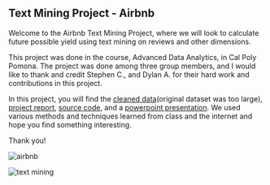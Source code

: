 ## Text Mining Project - Airbnb

Welcome to the Airbnb Text Mining Project, where we will look to calculate future possible yield using text mining on reviews and other dimensions.

This project was done in the course, Advanced Data Analytics, in Cal Poly Pomona. The project was done among three group members, and I would like to thank
and credit Stephen C., and Dylan A. for their hard work and contributions in this project.

In this project, you will find the [cleaned data](https://github.com/minjaesong92/data-analytics-projects/blob/main/text-mining-project/listings_cleaned_v1.xlsm)(original dataset was too large), [project report](https://github.com/minjaesong92/data-analytics-projects/blob/main/text-mining-project/CIS%204680%20-%20Project%20(1).pdf), [source code](https://github.com/minjaesong92/data-analytics-projects/blob/main/text-mining-project/AirBNB_Project_v6-Copy1.ipynb), and a [powerpoint presentation](https://github.com/minjaesong92/data-analytics-projects/blob/main/text-mining-project/AirBnB%20Project.pdf). We used various methods and techniques learned from class and the internet and hope you find something interesting.



Thank you!


<p align="left">
    <img alt="airbnb" title="airbnb logo" src="https://media.designrush.com/inspiration_images/135187/conversions/_1511452487_364_Airbnb-mobile.jpg">
  </a>
</p>
    <img alt="text mining" title="text mining" src="https://www.analyticssteps.com/backend/media/thumbnail/5669903/9835810_1619175146_Text%20Mining.jpg">
